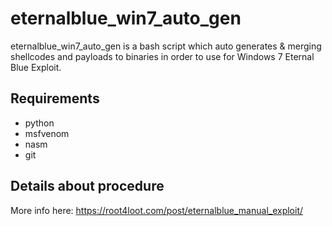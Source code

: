 # eternalblue_win7_auto_gen

eternalblue_win7_auto_gen is a bash script which auto generates & merging shellcodes and payloads to binaries in order to use for Windows 7 Eternal Blue Exploit.

## Requirements

* python
* msfvenom
* nasm
* git

## Details about procedure

More info here: https://root4loot.com/post/eternalblue_manual_exploit/
